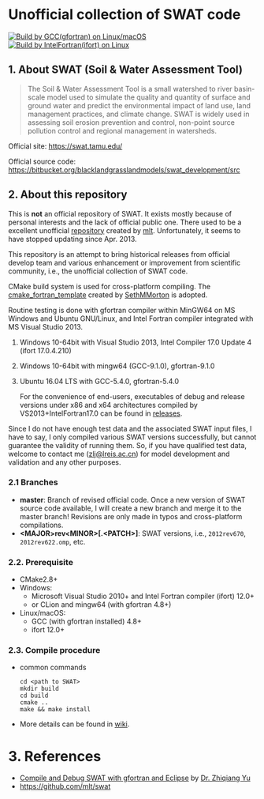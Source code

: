 # Unofficial collection of SWAT code

[![Build by GCC(gfortran) on Linux/macOS](https://github.com/WatershedModels/SWAT/actions/workflows/cmake_build_gcc.yml/badge.svg?branch=master)](https://github.com/WatershedModels/SWAT/actions/workflows/cmake_build_gcc.yml)
[![Build by IntelFortran(ifort) on Linux](https://github.com/WatershedModels/SWAT/actions/workflows/cmake_build_ifort.yml/badge.svg?branch=master)](https://github.com/WatershedModels/SWAT/actions/workflows/cmake_build_ifort.yml)

## 1. About SWAT (Soil & Water Assessment Tool)

> The Soil & Water Assessment Tool is a small watershed to river basin-scale model used to simulate the quality and quantity of surface and ground water and predict the environmental impact of land use, land management practices, and climate change. SWAT is widely used in assessing soil erosion prevention and control, non-point source pollution control and regional management in watersheds.

Official site: https://swat.tamu.edu/

Official source code: https://bitbucket.org/blacklandgrasslandmodels/swat_development/src

## 2. About this repository

This is **not** an official repository of SWAT. It exists mostly because of personal interests and the lack of official public one. There used to be a excellent unofficial [repository](https://github.com/mlt/swat) created by [mlt](https://github.com/mlt). Unfortunately, it seems to have stopped updating since Apr. 2013.

This repository is an attempt to bring historical releases from official develop team and various enhancement or improvement from scientific community, i.e., the unofficial collection of SWAT code. 

CMake build system is used for cross-platform compiling. The [cmake_fortran_template](https://github.com/SethMMorton/cmake_fortran_template) created by [SethMMorton](https://github.com/SethMMorton) is adopted.

Routine testing is done with gfortran compiler within MinGW64 on MS Windows and Ubuntu GNU/Linux, and Intel Fortran compiler integrated with MS Visual Studio 2013.

1. Windows 10-64bit with Visual Studio 2013, Intel Compiler 17.0 Update 4 (ifort 17.0.4.210)

2. Windows 10-64bit with mingw64 (GCC-9.1.0), gfortran-9.1.0

3. Ubuntu 16.04 LTS with GCC-5.4.0, gfortran-5.4.0

   For the convenience of end-users, executables of debug and release versions under x86 and x64 architectures compiled by VS2013+IntelFortran17.0 can be found in [releases](https://github.com/WatershedModels/SWAT/releases).

Since I do not have enough test data and the associated SWAT input files, I have to say, I only compiled various SWAT versions successfully, but cannot guarantee the validity of running them. So, if you have qualified test data, welcome to contact me (zlj@lreis.ac.cn) for model development and validation and any other purposes.

### 2.1 Branches

+ **master**: Branch of revised official code. Once a new version of SWAT source code available, I will create a new branch and merge it to the master branch! Revisions are only made in typos and cross-platform compilations.
+ **\<MAJOR\>rev\<MINOR\>[.\<PATCH\>]**: SWAT versions, i.e., `2012rev670`, `2012rev622.omp`, etc.

### 2.2. Prerequisite

+ CMake2.8+
+ Windows:
  + Microsoft Visual Studio 2010+ and Intel Fortran compiler (ifort) 12.0+
  + or CLion and mingw64 (with gfortran 4.8+)
+ Linux/macOS:
  + GCC (with gfortran installed) 4.8+
  + ifort 12.0+

### 2.3. Compile procedure

+ common commands

  ```shell
  cd <path to SWAT>
  mkdir build
  cd build
  cmake ..
  make && make install
  ```

+ More details can be found in [wiki](https://github.com/WatershedModels/SWAT/wiki).


# 3. References
+ [Compile and Debug SWAT with gfortran and Eclipse](https://zhiqiangyu.wordpress.com/2014/10/01/compile-and-debug-swat-with-gfortran-and-eclipse/) by [Dr. Zhiqiang Yu](https://github.com/hawklorry)
+ https://github.com/mlt/swat
